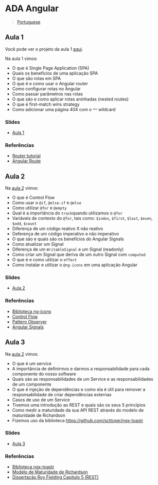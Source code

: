 # ADA Angular

> [Portuguese](README.md)

## Aula 1

Você pode ver o projeto da aula 1 [aqui](/aula-1/README.md).

Na aula 1 vimos:

- O que é Single Page Application (SPA)
- Quais os benefícios de uma aplicação SPA
- O que são rotas em SPA
- O que é e como usar o Angular router
- Como configurar rotas no Angular
- Como passar parâmetros nas rotas
- O que são e como aplicar rotas aninhadas (nested routes)
- O que é first-match wins strategy
- Como adicionar uma página 404 com o `**` wildcard

### Slides


- [Aula 1](https://docs.google.com/presentation/d/1cgUsFtcmQ340kZFajX7wG2zW4rc6NkZlpG2Ivact998/edit?usp=sharing)

### Referências

- [Router tutorial](https://angular.dev/guide/routing/router-tutorial)
- [Angular Route](https://angular.dev/guide/routing/common-router-tasks)

## Aula 2

Na [aula 2](/aula-2/README.md) vimos:

- O que é Control Flow
- Como usar o `@if`, `@else-if` e `@else`
- Como utilizar `@for` e `@empty`
- Qual é a importância do `track`quando utilizamos o `@for`
- Variáveis de contexto do `@for`, tais como: `$index`, `$first`, `$last`, `$even`, `$odd`, `$count`
- Diferença de um código reativo X não reativo
- Deferença de um código imperativo e não imperativo
- O que são e quais são os benefícios do Angular Signals
- Como atualizar um Signal
- Diferença de um `WritableSignal` e um Signal (readonly)
- Como criar um Signal que deriva de um outro Signal com `computed`
- O que é e como utilizar o `effect`
- Como instalar e utilizar o `@ng-icons` em uma aplicação Angular

### Slides

- [Aula 2](https://docs.google.com/presentation/d/1eb8r41_1Ei_lI9b0MoM-2uxlFpvWxUNcCTXxDHJXaRE/edit?usp=sharing)

### Referências

- [Biblioteca ng-icons](https://ng-icons.github.io/ng-icons/#/getting-started)
- [Control Flow](https://angular.dev/guide/templates/control-flow#)
- [Pattern Observer](https://refactoring.guru/design-patterns/observer)
- [Angular Signals](https://blog.angular-university.io/angular-signals/)


## Aula 3

Na [aula 2](/aula-2/README.md) vimos:

- O que é um service
- A importância de definirmos e darmos a responsabilidade para cada componente do nosso software
- Quais são as responsabilidades de um Service e as responsabilidades de um componente
- O que é injeção de dependências e como ela é útil para remover a responsabilidade de criar dependências externas
- Casos de uso de um Service
- Tivemos uma introdução ao REST e quais são os seus 5 princípios
- Como medir a maturidade da sua API REST através do modelo de maturidade de Richardson
- Fizemos uso da biblioteca https://github.com/scttcper/ngx-toastr


### Slides

- [Aula 3](https://docs.google.com/presentation/d/1MXWZcyZfVqwC0jp40hIeboQIdBSveUveaNdQE2KB7qE/edit?usp=sharing)

### Referências

- [Biblioteca ngx-toastr](https://github.com/scttcper/ngx-toastr)
- [Modelo de Maturidade de Richardson](https://martinfowler.com/articles/richardsonMaturityModel.html)
- [Dissertação Roy Fielding Capítulo 5 (REST)](https://ics.uci.edu/~fielding/pubs/dissertation/rest_arch_style.htm)
